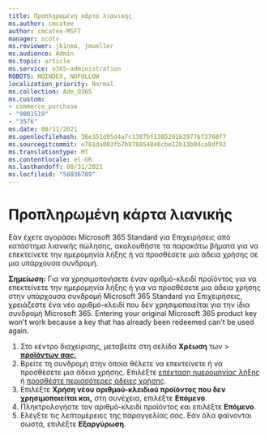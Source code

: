 ```yaml
---
title: Προπληρωμένη κάρτα λιανικής
ms.author: cmcatee
author: cmcatee-MSFT
manager: scotv
ms.reviewer: jkinma, jmueller
ms.audience: Admin
ms.topic: article
ms.service: o365-administration
ROBOTS: NOINDEX, NOFOLLOW
localization_priority: Normal
ms.collection: Adm_O365
ms.custom:
- commerce_purchase
- "9001519"
- "3576"
ms.date: 08/11/2021
ms.openlocfilehash: 36e351d95d4a7c1387bf1385291b2977bf3768f7
ms.sourcegitcommit: e781da003fb7b878854846cbe12b13b9dca8df92
ms.translationtype: MT
ms.contentlocale: el-GR
ms.lasthandoff: 08/31/2021
ms.locfileid: "58836789"
---
```

# <a name="retail-prepaid-card"></a>Προπληρωμένη κάρτα λιανικής

Εάν έχετε αγοράσει Microsoft 365 Standard για Επιχειρήσεις από κατάστημα λιανικής πώλησης, ακολουθήστε τα παρακάτω βήματα για να επεκτείνετε την ημερομηνία λήξης ή να προσθέσετε μια άδεια χρήσης σε μια υπάρχουσα συνδρομή.

**Σημείωση:** Για να χρησιμοποιήσετε έναν αριθμό-κλειδί προϊόντος για να επεκτείνετε την ημερομηνία λήξης ή για να προσθέσετε μια άδεια χρήσης στην υπάρχουσα συνδρομή Microsoft 365 Standard για Επιχειρήσεις, χρειάζεστε ένα νέο αριθμό-κλειδί που δεν χρησιμοποιείται για την ίδια συνδρομή Microsoft 365. Entering your original Microsoft 365 product key won't work because a key that has already been redeemed can't be used again.

1. Στο κέντρο διαχείρισης, μεταβείτε στη σελίδα **Χρέωση** των  >  **[προϊόντων σας.](https://go.microsoft.com/fwlink/p/?linkid=842054)**
2. Βρείτε τη συνδρομή στην οποία θέλετε να επεκτείνετε ή να προσθέσετε μια άδεια χρήσης. Επιλέξτε [επέκταση ημερομηνίας λήξης](https://go.microsoft.com/fwlink/p/?linkid=842054) ή [προσθέστε περισσότερες άδειες χρήσης](https://go.microsoft.com/fwlink/p/?linkid=842054).
3. Επιλέξτε **Χρήση νέου αριθμού-κλειδιού προϊόντος που δεν χρησιμοποιείται και,** στη συνέχεια, επιλέξτε **Επόμενο**.
4. Πληκτρολογήστε τον αριθμό-κλειδί προϊόντος και επιλέξτε **Επόμενο**.
5. Ελέγξτε τις λεπτομέρειες της παραγγελίας σας. Εάν όλα φαίνονται σωστά, επιλέξτε **Εξαργύρωση**.